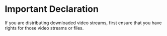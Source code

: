 # Important Declaration

If you are distributing downloaded video streams, first ensure that you have rights for those video streams or files.